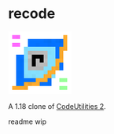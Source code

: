 # recode
![logo](logo.png)

A 1.18 clone of [CodeUtilities 2](https://github.com/CodeUtilities/CodeUtilities).

readme wip

